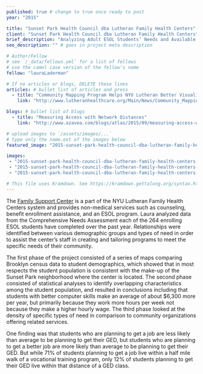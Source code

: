 ```yaml
---
published: true # change to true once ready to post
year: "2015"

title: "Sunset Park Health Council dba Lutheran Family Health Centers" # Displays on the project post page
client: "Sunset Park Health Council dba Lutheran Family Health Centers" # shows on the project card
brief_description: "Analyzing Adult ESOL Students’ Needs and Available Community Assets in Southwest Brooklyn, NY" # shows on the project card
seo_description: "" # goes in project meta description

# Author/Fellow
# see `/_data/fellows.yml` for a list of fellows
# use the camel case version of the fellow's name
fellow: "lauraLaderman"

# If no articles or blogs, DELETE these lines
articles: # bullet list of articles and press
  - title: "Community Mapping Program Helps NYU Lutheran Better Visualize Needs, NYU Lutheran Newsletter, 10/22/2015"
    link: "http://www.lutheranhealthcare.org/Main/News/Community_Mapping_Program_Helps_NYU_Lutheran_Bette_352.aspx"

blogs: # bullet list of blogs
  - title: "Measuring Access with Network Distances"
    link: "http://www.azavea.com/blogs/atlas/2015/09/measuring-access-with-network-distances/"

# upload images to `/assets/images/...`
# type only the name.ext of the images below
featured_image: "2015-sunset-park-health-council-dba-lutheran-family-health-centers-featured.jpg"

images:
 - "2015-sunset-park-health-council-dba-lutheran-family-health-centers-01.png"
 - "2015-sunset-park-health-council-dba-lutheran-family-health-centers-02.jpg"
 - "2015-sunset-park-health-council-dba-lutheran-family-health-centers-03.jpg"

# This file uses Kramdown. See https://kramdown.gettalong.org/syntax.html for syntax
---
```

The [Family Support Center](http://www.lutheranhealthcare.org/Main/LutheranFamilyHealthCentersFamilySupportCenter.aspx) is a part of the NYU Lutheran Family Health Centers system and provides non-medical services such as counseling, benefit enrollment assistance, and an ESOL program.  Laura analyzed data from the Comprehensive Needs Assessment each of the 264 enrolling ESOL students have completed over the past year.  Relationships were identified between various demographic groups and types of need in order to assist the center’s staff in creating and tailoring programs to meet the specific needs of their community.

The first phase of the project consisted of a series of maps comparing Brooklyn census data to student demographics, which showed that in most respects the student population is consistent with the make-up of the Sunset Park neighborhood where the center is located.  The second phase consisted of statistical analyses to identify overlapping characteristics among the student population, and resulted in conclusions including that students with better computer skills make an average of about $6,300 more per year, but primarily because they work more hours per week not because they make a higher hourly wage.  The third phase looked at the density of specific types of need in comparison to community organizations offering related services.

One finding was that students who are planning to get a job are less likely than average to be planning to get their GED, but students who are planning to get a better job are more likely than average to be planning to get their GED. But while 71% of students planning to get a job live within a half mile walk of a vocational training program, only 12% of students planning to get their GED live within that distance of a GED class.
